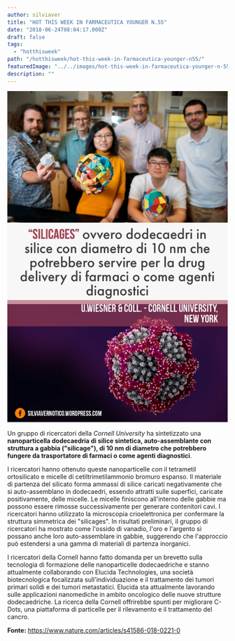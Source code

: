 ```yaml
---
author: silviaver
title: "HOT THIS WEEK IN FARMACEUTICA YOUNGER N.55"
date: "2018-06-24T08:04:17.000Z"
draft: false
tags:
  - "hotthisweek"
path: "/hotthisweek/hot-this-week-in-farmaceutica-younger-n55/"
featuredImage: "../../images/hot-this-week-in-farmaceutica-younger-n-55.md/img_24161.jpg"
description: ""
---
```


![IMG_2416.JPG](../../images/hot-this-week-in-farmaceutica-younger-n-55.md/img_24161.jpg)

Un gruppo di ricercatori della _Cornell University_ ha sintetizzato una **nanoparticella dodecaedria di silice sintetica, auto-assemblante con struttura a gabbia ("silicage"), di 10 nm di diametro che potrebbero fungere da trasportatore di farmaci o come agenti diagnostici**.

I ricercatori hanno ottenuto queste nanoparticelle con il tetrametil ortosilicato e micelle di cetiltrimetilammonio bromuro espanso. Il materiale di partenza del silicato forma ammassi di silice caricati negativamente che si auto-assemblano in dodecaedri, essendo attratti sulle superfici, caricate positivamente, delle micelle. Le micelle finiscono all'interno delle gabbie ma possono essere rimosse successivamente per generare contenitori cavi. I ricercatori hanno utilizzato la microscopia crioelettronica per confermare la struttura simmetrica dei "silicages". In risultati preliminari, il gruppo di ricercatori ha mostrato come l'ossido di vanadio, l'oro e l'argento si possano anche loro auto-assemblare in gabbie, suggerendo che l'approccio può estendersi a una gamma di materiali di partenza inorganici.

I ricercatori della Cornell hanno fatto domanda per un brevetto sulla tecnologia di formazione delle nanoparticelle dodecaedriche e stanno attualmente collaborando con Elucida Technologies, una società biotecnologica focalizzata sull'individuazione e il trattamento dei tumori primari solidi e dei tumori metastatici. Elucida sta attualmente lavorando sulle applicazioni nanomediche in ambito oncologico delle nuove strutture dodecaedriche. La ricerca della Cornell offrirebbe spunti per migliorare C-Dots, una piattaforma di particelle per il rilevamento e il trattamento del cancro.

**Fonte:** https://www.nature.com/articles/s41586-018-0221-0
